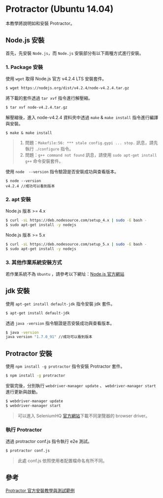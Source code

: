 # Protractor (Ubuntu 14.04)
本教學將說明如和安裝 Protractor。

## Node.js 安裝
首先，先安裝 `Node.js`，而 `Node.js` 安裝部分有以下兩種方式進行安裝。

### 1. Package 安裝
使用 `wget` 取得 Node.js 官方 v4.2.4 LTS 安裝套件。

```sh
$ wget https://nodejs.org/dist/v4.2.4/node-v4.2.4.tar.gz
```

將下載的套件透過 `tar xvf` 指令進行解壓縮。

```sh
$ tar xvf node-v4.2.4.tar.gz
```

解壓縮後，進入 node-v4.2.4 資料夾中透過 `make` & `make install` 指令進行編譯與安裝。

```
$ make & make install
```
> 1. 問題：`Makefile:56: *** stale config.gypi ... stop.` 訊息，請先執行 `./configure` 指令。
> 2. 問題：`g++ command not found` 訊息，請使用 `sudo apt-get install g++` 命令安裝套件。

使用 `node  --version` 指令驗證是否安裝成功與查看版本。

```
$ node --version
v4.2.4 //成功可以看到版本
```

### 2. apt 安裝
Node.js 版本 >= 4.x

```sh
$ curl -sL https://deb.nodesource.com/setup_4.x | sudo -E bash -
$ sudo apt-get install -y nodejs
```

Node.js 版本 >= 5.x

```sh
$ curl -sL https://deb.nodesource.com/setup_5.x | sudo -E bash -
$ sudo apt-get install -y nodejs
```

### 3. 其他作業系統安裝方式
若作業系統不為 `Ubuntu` ，請參考以下網址：[Node.js 官方網站](https://nodejs.org/en/download/)

## jdk 安裝
使用 `apt-get install default-jdk` 指令安裝 jdk 套件。

```sh
$ apt-get install default-jdk
```

透過 `java -version` 指令驗證是否安裝成功與查看版本。

```sh
$ java -version
java version "1.7.0_91" //成功可以看到版本
```

## Protractor 安裝
使用 `npm install -g protractor` 指令安裝 Protractor 套件。

```sh
$ npm install -g protractor
```

安裝完後，分別執行 `webdriver-manager update` 、 `webdriver-manager start` 進行更新與啟動。

```sh
$ webdriver-manager update
$ webdriver-manager start
```

> 可以進入 SeleniumHQ [官方網站](http://www.seleniumhq.org/download/)下載不同瀏覽器的 browser driver。

### 執行 Protractor

透過 protractor conf.js 指令執行 e2e 測試。

```sh
$ protractor conf.js
```

> 此處 conf.js 依照使用者配置檔命名有所不同。

## 參考

[Protractor 官方安裝教學與測試範例](https://angular.github.io/protractor/#/)
